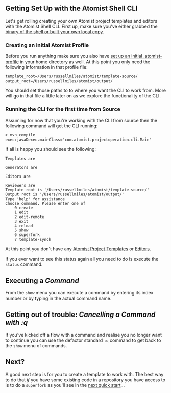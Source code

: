 ## Getting Set Up with the Atomist Shell CLI

Let's get rolling creating your own Atomist project templates and editors with the Atomist Shell CLI. First up, make sure you've either grabbed the [binary of the shell or built your own local copy](/reference-docs/cli.md).

### Creating an initial Atomist Profile

Before you run anything make sure you also have [set up an initial .atomist-profile](/reference-docs/cli.md) in your home directory as well. At this point you only need the following information in that profile file:

```
template_root=/Users/russellmiles/atomist/template-source/
output_root=/Users/russellmiles/atomist/output/
```

You should set those paths to to where you want the CLI to work from. More will go in that file a little later on as we explore the functionality of the CLI.

### Running the CLI for the first time from Source

Assuming for now that you're working with the CLI from source then the following command will get the CLI running:

```
> mvn compile exec:javaDexec.mainClass="com.atomist.projectoperation.cli.Main"
```

If all is happy you should see the following:

```
Templates are 

Generators are 

Editors are 
	
Reviewers are 
Template root is '/Users/russellmiles/atomist/template-source/'
Output root is '/Users/russellmiles/atomist/output/'
Type 'help' for assistance
Choose command. Please enter one of
	0 create
	1 edit
	2 edit-remote
	3 exit
	4 reload
	5 show
	6 superfork
	7 template-synch
```

At this point you don't have any [Atomist Project Templates](/reference-docs/project-templates/project-templates-overview.md) or [Editors](/reference-docs/project-editors.md).

If you ever want to see this status again all you need to do is execute the `status` command.

## Executing a *Command*

From the `show` menu you can execute a command by entering its index number or by typing in the actual command name.

## Getting out of trouble: *Cancelling a Command with :q*

If you've kicked off a flow with a command and realise you no longer want to continue you can use the defactor standard `:q` command to get back to the `show` menu of commands.

## Next?

A good next step is for you to create a template to work with. The best way to do that *if* you have some existing code in a repository you have access to is to do a `superfork` as you'll see in the [next quick start](superforking-a-new-template)...
